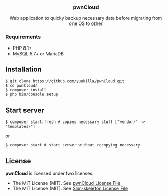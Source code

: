 <h3 align="center">pwnCloud</h3>
<div align="center">
Web application to quicky backup necessary data before migrating from one OS to other
</div>

### Requirements
* PHP 8.1+
* MySQL 5.7+ or MariaDB

## Installation
```shell
$ git clone https://github.com/yuukilla/pwnCloud.git
$ cd pwnCloud/
$ composer install
$ php bin/console setup
```
## Start server 
```shell
$ composer start:fresh # copies necessary stuff ["vendor/" -> "templates/"]
```
or
```shell
$ composer start # start server without recopying necessary
```

## License
<b>pwnCloud</b> is licensed under two licenses.
* The MIT License (MIT). See [pwnCloud License File](LICENSE)
* The MIT License (MIT). See [Slim-skeleton License File](LICENSE-slim-skeleton)